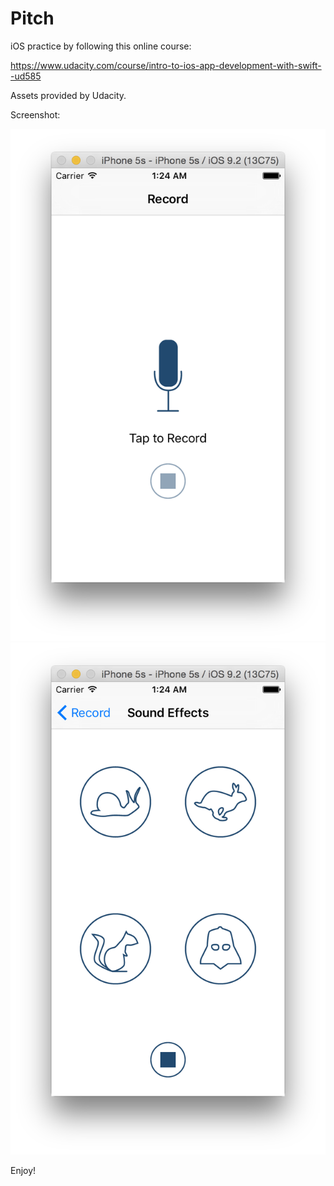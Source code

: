 Pitch
==================

iOS practice by following this online course:

https://www.udacity.com/course/intro-to-ios-app-development-with-swift--ud585

Assets provided by Udacity.

Screenshot:

![](https://raw.githubusercontent.com/JoshuaChing/Pitch/master/screenshots/screenshot1.png) ![](https://raw.githubusercontent.com/JoshuaChing/Pitch/master/screenshots/screenshot2.png)

Enjoy!
